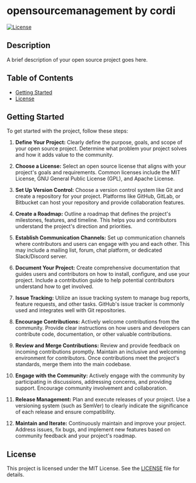 # opensourcemanagement by cordi

[![License](https://img.shields.io/badge/license-MIT-blue.svg)](LICENSE)

## Description

A brief description of your open source project goes here.

## Table of Contents

- [Getting Started](#getting-started)
- [License](#license)

## Getting Started

To get started with the project, follow these steps:

1. **Define Your Project:** Clearly define the purpose, goals, and scope of your open source project. Determine what problem your project solves and how it adds value to the community.

2. **Choose a License:** Select an open source license that aligns with your project's goals and requirements. Common licenses include the MIT License, GNU General Public License (GPL), and Apache License.

3. **Set Up Version Control:** Choose a version control system like Git and create a repository for your project. Platforms like GitHub, GitLab, or Bitbucket can host your repository and provide collaboration features.

4. **Create a Roadmap:** Outline a roadmap that defines the project's milestones, features, and timeline. This helps you and contributors understand the project's direction and priorities.

5. **Establish Communication Channels:** Set up communication channels where contributors and users can engage with you and each other. This may include a mailing list, forum, chat platform, or dedicated Slack/Discord server.

6. **Document Your Project:** Create comprehensive documentation that guides users and contributors on how to install, configure, and use your project. Include a contribution guide to help potential contributors understand how to get involved.

7. **Issue Tracking:** Utilize an issue tracking system to manage bug reports, feature requests, and other tasks. GitHub's issue tracker is commonly used and integrates well with Git repositories.

8. **Encourage Contributions:** Actively welcome contributions from the community. Provide clear instructions on how users and developers can contribute code, documentation, or other valuable contributions.

9. **Review and Merge Contributions:** Review and provide feedback on incoming contributions promptly. Maintain an inclusive and welcoming environment for contributors. Once contributions meet the project's standards, merge them into the main codebase.

10. **Engage with the Community:** Actively engage with the community by participating in discussions, addressing concerns, and providing support. Encourage community involvement and collaboration.

11. **Release Management:** Plan and execute releases of your project. Use a versioning system (such as SemVer) to clearly indicate the significance of each release and ensure compatibility.

12. **Maintain and Iterate:** Continuously maintain and improve your project. Address issues, fix bugs, and implement new features based on community feedback and your project's roadmap.

## License

This project is licensed under the MIT License. See the [LICENSE](LICENSE) file for details.

